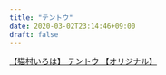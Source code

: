 ```yaml
---
title: "テントウ"
date: 2020-03-02T23:14:46+09:00
draft: false
---
```


<script type="application/javascript" src="https://embed.nicovideo.jp/watch/sm36405070/script?w=640&h=360"></script><noscript><a href="https://www.nicovideo.jp/watch/sm36405070">【猫村いろは】 テントウ 【オリジナル】</a></noscript>